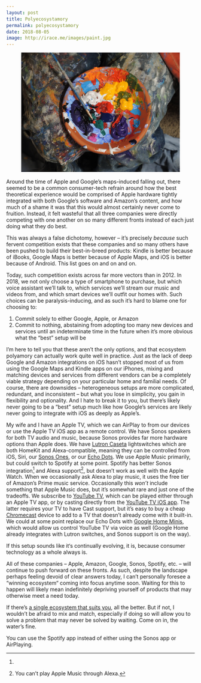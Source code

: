 ```yaml
---
layout: post
title: Polyecosystamory
permalink: polyecosystamory
date: 2018-08-05
image: http://irace.me/images/paint.jpg
---
```


<figure>
  <img src="/images/paint.jpg">
</figure>

Around the time of Apple and Google’s maps-induced falling out, there seemed to be a common consumer-tech refrain around how the best theoretical experience would be comprised of Apple hardware tightly integrated with both Google’s software and Amazon’s content, and how much of a shame it was that this would almost certainly never come to fruition. Instead, it felt wasteful that all three companies were directly competing with one another on so many different fronts instead of each just doing what they do best.

This was always a false dichotomy, however – it’s precisely _because_ such fervent competition exists that these companies and so many others have been pushed to build their best-in-breed products: Kindle is better because of iBooks, Google Maps is better because of Apple Maps, and iOS is better because of Android. This list goes on and on and on.

Today, such competition exists across far more vectors than in 2012. In 2018, we not only choose a type of smartphone to purchase, but which voice assistant we’ll talk to, which services we’ll stream our music and videos from, and which smart devices we’ll outfit our homes with. Such choices can be paralysis-inducing, and as such it’s hard to blame one for choosing to:

1.  Commit solely to either Google, Apple, or Amazon
2.  Commit to nothing, abstaining from adopting too many new devices and services until an indeterminate time in the future when it’s more obvious what the “best” setup will be

I’m here to tell you that these aren’t the only options, and that ecosystem polyamory can actually work quite well in practice. Just as the lack of deep Google and Amazon integrations on iOS hasn’t stopped most of us from using the Google Maps and Kindle apps on our iPhones, mixing and matching devices and services from different vendors can be a completely viable strategy depending on your particular home and familial needs. Of course, there are downsides – heterogeneous setups are more complicated, redundant, and inconsistent – but what you lose in simplicity, you gain in flexibility and optionality. And I hate to break it to you, but there’s likely never going to be a “best” setup much like how Google’s services are likely never going to integrate with iOS as deeply as Apple’s.

My wife and I have an Apple TV, which we can AirPlay to from our devices or use the Apple TV iOS app as a remote control. We have Sonos speakers for both TV audio and music, because Sonos provides far more hardware options than Apple does. We have [Lutron Caseta](http://www.casetawireless.com/Pages/Caseta.aspx?gclid=EAIaIQobChMI6LbtotfW3AIVjbbICh2G3AI2EAAYASAAEgKoo_D_BwE) lightswitches which are both HomeKit and Alexa-compatible, meaning they can be controlled from iOS, Siri, our [Sonos Ones](https://www.sonos.com/en-us/shop/one.html), or our [Echo Dots](https://www.amazon.com/Amazon-Echo-Dot-Portable-Bluetooth-Speaker-with-Alexa-Black/dp/B01DFKC2SO). We use Apple Music primarily, but could switch to Spotify at some point. Spotify has better Sonos integration[^1] and Alexa support[^2], but doesn’t work as well with the Apple Watch. When we occasionally ask Alexa to play music, it uses the free tier of Amazon’s Prime music service. Occasionally this _won’t_ include something that Apple Music does, but it’s somewhat rare and just one of the tradeoffs. We subscribe to [YouTube TV](https://tv.youtube.com), which can be played either through an Apple TV app, or by casting directly from the [YouTube TV iOS app](https://itunes.apple.com/us/app/youtube-tv/id1193350206?mt=8). The latter requires your TV to have Cast support, but it’s easy to buy a cheap [Chromecast](https://store.google.com/us/product/chromecast_2015?hl=en-US) device to add to a TV that doesn’t already come with it built-in. We could at some point replace our Echo Dots with [Google Home Minis](https://store.google.com/us/product/google_home_mini?hl=en-US), which would allow us control YouTube TV via voice as well (Google Home already integrates with Lutron switches, and Sonos support is on the way).

If this setup sounds like it‘s continually evolving, it is, because consumer technology as a whole always is.

All of these companies – Apple, Amazon, Google, Sonos, Spotify, etc. – will continue to push forward on these fronts. As such, despite the landscape perhaps feeling devoid of clear answers today, I can’t personally foresee a “winning ecosystem“ coming into focus anytime soon. Waiting for this to happen will likely mean indefinitely depriving yourself of products that may otherwise meet a need today.

If there’s [a single ecosystem that suits you](https://www.macstories.net/stories/apple-ecosystem-comfort/), all the better. But if not, I wouldn’t be afraid to mix and match, especially if doing so will allow you to solve a problem that may never be solved by waiting. Come on in, the water’s fine.

[^1]:

  You can use the Spotify app instead of either using the Sonos app or AirPlaying.

[^2]: You can’t play Apple Music through Alexa.
